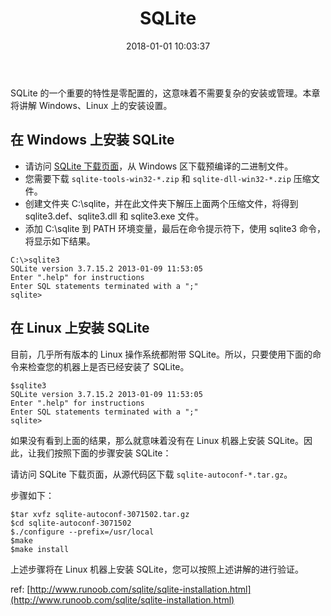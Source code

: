 ﻿---
title: SQLite
date: 2018-01-01 10:03:37
categories: SQLite
tags:
    - SQLite
---

SQLite 的一个重要的特性是零配置的，这意味着不需要复杂的安装或管理。本章将讲解 Windows、Linux 上的安装设置。

<!-- more -->

## 在 Windows 上安装 SQLite

- 请访问 [SQLite 下载页面](http://www.sqlite.org/download.html)，从 Windows 区下载预编译的二进制文件。
- 您需要下载 `sqlite-tools-win32-*.zip` 和 `sqlite-dll-win32-*.zip` 压缩文件。
- 创建文件夹 C:\sqlite，并在此文件夹下解压上面两个压缩文件，将得到 sqlite3.def、sqlite3.dll 和 sqlite3.exe 文件。
- 添加 C:\sqlite 到 PATH 环境变量，最后在命令提示符下，使用 sqlite3 命令，将显示如下结果。

```
C:\>sqlite3
SQLite version 3.7.15.2 2013-01-09 11:53:05
Enter ".help" for instructions
Enter SQL statements terminated with a ";"
sqlite>
```

## 在 Linux 上安装 SQLite
目前，几乎所有版本的 Linux 操作系统都附带 SQLite。所以，只要使用下面的命令来检查您的机器上是否已经安装了 SQLite。
```
$sqlite3
SQLite version 3.7.15.2 2013-01-09 11:53:05
Enter ".help" for instructions
Enter SQL statements terminated with a ";"
sqlite>
```

如果没有看到上面的结果，那么就意味着没有在 Linux 机器上安装 SQLite。因此，让我们按照下面的步骤安装 SQLite：

请访问 SQLite 下载页面，从源代码区下载 `sqlite-autoconf-*.tar.gz`。

步骤如下：
```
$tar xvfz sqlite-autoconf-3071502.tar.gz
$cd sqlite-autoconf-3071502
$./configure --prefix=/usr/local
$make
$make install
```
上述步骤将在 Linux 机器上安装 SQLite，您可以按照上述讲解的进行验证。

ref:
[http://www.runoob.com/sqlite/sqlite-installation.html](http://www.runoob.com/sqlite/sqlite-installation.html)
